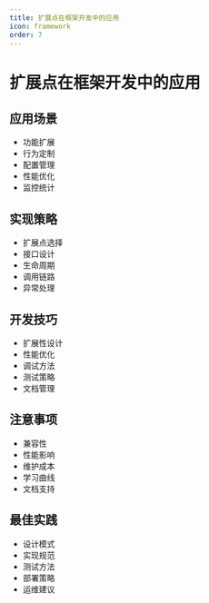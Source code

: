 ```yaml
---
title: 扩展点在框架开发中的应用
icon: framework
order: 7
---
```


# 扩展点在框架开发中的应用

## 应用场景
- 功能扩展
- 行为定制
- 配置管理
- 性能优化
- 监控统计

## 实现策略
- 扩展点选择
- 接口设计
- 生命周期
- 调用链路
- 异常处理

## 开发技巧
- 扩展性设计
- 性能优化
- 调试方法
- 测试策略
- 文档管理

## 注意事项
- 兼容性
- 性能影响
- 维护成本
- 学习曲线
- 文档支持

## 最佳实践
- 设计模式
- 实现规范
- 测试方法
- 部署策略
- 运维建议
